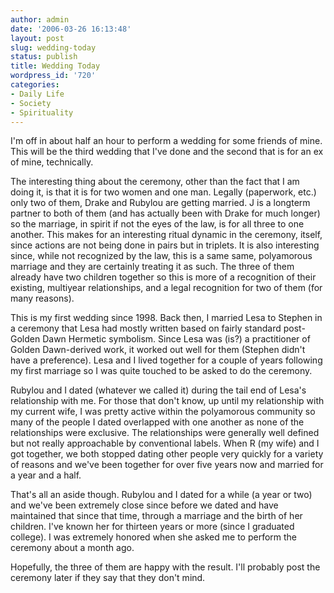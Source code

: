 ```yaml
---
author: admin
date: '2006-03-26 16:13:48'
layout: post
slug: wedding-today
status: publish
title: Wedding Today
wordpress_id: '720'
categories:
- Daily Life
- Society
- Spirituality
---
```

I'm off in about half an hour to perform a wedding for some friends of mine. This will be the third wedding that I've done and the second that is for an ex of mine, technically.

The interesting thing about the ceremony, other than the fact that I am doing it, is that it is for two women and one man. Legally (paperwork, etc.) only two of them, Drake and Rubylou are getting married. J is a longterm partner to both of them (and has actually been with Drake for much longer) so the marriage, in spirit if not the eyes of the law, is for all three to one another. This makes for an interesting ritual dynamic in the ceremony, itself, since actions are not being done in pairs but in triplets. It is also interesting since, while not recognized by the law, this is a same same, polyamorous marriage and they are certainly treating it as such. The three of them already have two children together so this is more of a recognition of their existing, multiyear relationships, and a legal recognition for two of them (for many reasons).

This is my first wedding since 1998. Back then, I married Lesa to Stephen in a ceremony that Lesa had mostly written based on fairly standard post-Golden Dawn Hermetic symbolism. Since Lesa was (is?) a practitioner of Golden Dawn-derived work, it worked out well for them (Stephen didn't have a preference). Lesa and I lived together for a couple of years following my first marriage so I was quite touched to be asked to do the ceremony.

Rubylou and I dated (whatever we called it) during the tail end of Lesa's relationship with me. For those that don't know, up until my relationship with my current wife, I was pretty active within the polyamorous community so many of the people I dated overlapped with one another as none of the relationships were exclusive. The relationships were generally well defined but not really approachable by conventional labels. When R (my wife) and I got together, we both stopped dating other people very quickly for a variety of reasons and we've been together for over five years now and married for a year and a half.

That's all an aside though. Rubylou and I dated for a while (a year or two) and we've been extremely close since before we dated and have maintained that since that time, through a marriage and the birth of her children. I've known her for thirteen years or more (since I graduated college). I was extremely honored when she asked me to perform the ceremony about a month ago.

Hopefully, the three of them are happy with the result. I'll probably post the ceremony later if they say that they don't mind.
